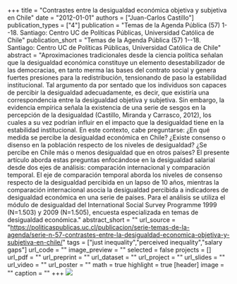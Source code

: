 +++
title = "Contrastes entre la desigualdad económica objetiva y subjetiva en Chile"
date = "2012-01-01"
authors = ["Juan-Carlos Castillo"]
publication_types = ["4"]
publication = "Temas de la Agenda Pública (57) 1--18. Santiago: Centro UC de Políticas Públicas, Universidad Católica de Chile"
publication_short = "Temas de la Agenda Pública (57) 1--18. Santiago: Centro UC de Políticas Públicas, Universidad Católica de Chile"
abstract = "Aproximaciones tradicionales desde la ciencia política señalan que la desigualdad económica constituye un elemento desestabilizador de las democracias, en tanto merma las bases del contrato social y genera fuertes presiones para la redistribución, tensionando de paso la estabilidad institucional. Tal argumento da por sentado que los individuos son capaces de percibir la desigualdad adecuadamente, es decir, que existiría una correspondencia entre la desigualdad objetiva y subjetiva. Sin embargo, la evidencia empírica señala la existencia de una serie de sesgos en la percepción de la desigualdad (Castillo, Miranda y Carrasco, 2012), los cuales a su vez podrían influir en el impacto que la desigualdad tiene en la estabilidad institucional. En este contexto, cabe preguntarse: ¿En qué medida se percibe la desigualdad económica en Chile? ¿Existe consenso o disenso en la población respecto de los niveles de desigualdad? ¿Se percibe en Chile más o menos desigualdad que en otros países? El presente artículo aborda estas preguntas enfocándose en la desigualdad salarial desde dos ejes de análisis: comparación internacional y comparación temporal. El eje de comparación temporal aborda los niveles de consenso respecto de la desigualdad percibida en un lapso de 10 años, mientras la comparación internacional asocia la desigualdad percibida a indicadores de desigualdad económica en una serie de países. Para el análisis se utiliza el módulo de desigualdad del International Social Survey Programme 1999 (N=1.503) y 2009 (N=1.505), encuesta especializada en temas de desigualdad económica."
abstract_short = ""
url_source = "https://politicaspublicas.uc.cl/publicacion/serie-temas-de-la-agenda/serie-n-57-contrastes-entre-la-desigualdad-economica-objetiva-y-subjetiva-en-chile/"
tags = ["just inequality","perceived inequality","salary gaps"]
url_code = ""
image_preview = ""
selected = false
projects = []
url_pdf = ""
url_preprint = ""
url_dataset = ""
url_project = ""
url_slides = ""
url_video = ""
url_poster = ""
math = true
highlight = true
[header]
image = ""
caption = ""
+++
![](/images/contrastes-temas-agenda-publica.png)
